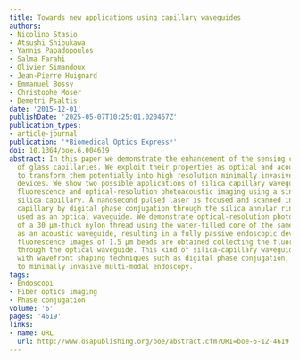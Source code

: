 ```yaml
---
title: Towards new applications using capillary waveguides
authors:
- Nicolino Stasio
- Atsushi Shibukawa
- Yannis Papadopoulos
- Salma Farahi
- Olivier Simandoux
- Jean-Pierre Huignard
- Emmanuel Bossy
- Christophe Moser
- Demetri Psaltis
date: '2015-12-01'
publishDate: '2025-05-07T10:25:01.020467Z'
publication_types:
- article-journal
publication: '*Biomedical Optics Express*'
doi: 10.1364/boe.6.004619
abstract: In this paper we demonstrate the enhancement of the sensing capabilities
  of glass capillaries. We exploit their properties as optical and acoustic waveguides
  to transform them potentially into high resolution minimally invasive endoscopic
  devices. We show two possible applications of silica capillary waveguides demonstrating
  fluorescence and optical-resolution photoacoustic imaging using a single 330 μm-thick
  silica capillary. A nanosecond pulsed laser is focused and scanned in front of a
  capillary by digital phase conjugation through the silica annular ring of the capillary,
  used as an optical waveguide. We demonstrate optical-resolution photoacoustic images
  of a 30 μm-thick nylon thread using the water-filled core of the same capillary
  as an acoustic waveguide, resulting in a fully passive endoscopic device. Moreover,
  fluorescence images of 1.5 μm beads are obtained collecting the fluorescence signal
  through the optical waveguide. This kind of silica-capillary waveguide together
  with wavefront shaping techniques such as digital phase conjugation, paves the way
  to minimally invasive multi-modal endoscopy.
tags:
- Endoscopi
- Fiber optics imaging
- Phase conjugation
volume: '6'
pages: '4619'
links:
- name: URL
  url: http://www.osapublishing.org/boe/abstract.cfm?URI=boe-6-12-4619
---
```

